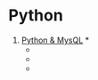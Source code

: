 # Python
 
1. [Python & MysQL](https://github.com/Farhan0140/Python/tree/main/Python%20%26%20MysQL)
    * 
    * []()
    * []()
    * []()
